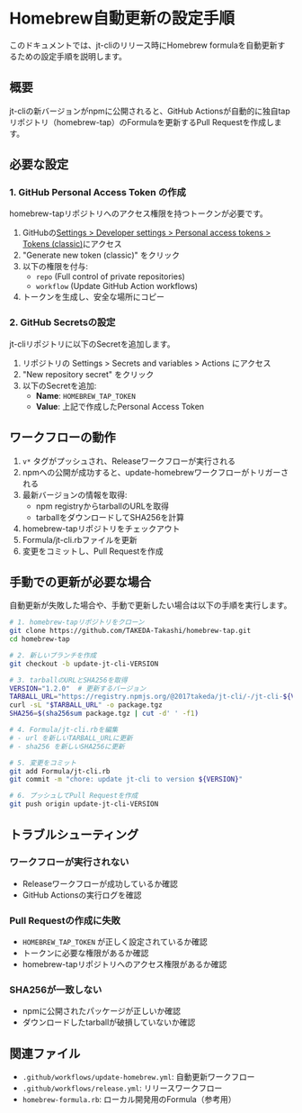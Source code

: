 # Homebrew自動更新の設定手順

このドキュメントでは、jt-cliのリリース時にHomebrew formulaを自動更新するための設定手順を説明します。

## 概要

jt-cliの新バージョンがnpmに公開されると、GitHub Actionsが自動的に独自tapリポジトリ（homebrew-tap）のFormulaを更新するPull Requestを作成します。

## 必要な設定

### 1. GitHub Personal Access Token の作成

homebrew-tapリポジトリへのアクセス権限を持つトークンが必要です。

1. GitHubの[Settings > Developer settings > Personal access tokens > Tokens (classic)](https://github.com/settings/tokens)にアクセス
2. "Generate new token (classic)" をクリック
3. 以下の権限を付与:
   - `repo` (Full control of private repositories)
   - `workflow` (Update GitHub Action workflows)
4. トークンを生成し、安全な場所にコピー

### 2. GitHub Secretsの設定

jt-cliリポジトリに以下のSecretを追加します。

1. リポジトリの Settings > Secrets and variables > Actions にアクセス
2. "New repository secret" をクリック
3. 以下のSecretを追加:
   - **Name**: `HOMEBREW_TAP_TOKEN`
   - **Value**: 上記で作成したPersonal Access Token

## ワークフローの動作

1. `v*` タグがプッシュされ、Releaseワークフローが実行される
2. npmへの公開が成功すると、update-homebrewワークフローがトリガーされる
3. 最新バージョンの情報を取得:
   - npm registryからtarballのURLを取得
   - tarballをダウンロードしてSHA256を計算
4. homebrew-tapリポジトリをチェックアウト
5. Formula/jt-cli.rbファイルを更新
6. 変更をコミットし、Pull Requestを作成

## 手動での更新が必要な場合

自動更新が失敗した場合や、手動で更新したい場合は以下の手順を実行します。

```bash
# 1. homebrew-tapリポジトリをクローン
git clone https://github.com/TAKEDA-Takashi/homebrew-tap.git
cd homebrew-tap

# 2. 新しいブランチを作成
git checkout -b update-jt-cli-VERSION

# 3. tarballのURLとSHA256を取得
VERSION="1.2.0"  # 更新するバージョン
TARBALL_URL="https://registry.npmjs.org/@2017takeda/jt-cli/-/jt-cli-${VERSION}.tgz"
curl -sL "$TARBALL_URL" -o package.tgz
SHA256=$(sha256sum package.tgz | cut -d' ' -f1)

# 4. Formula/jt-cli.rbを編集
# - url を新しいTARBALL_URLに更新
# - sha256 を新しいSHA256に更新

# 5. 変更をコミット
git add Formula/jt-cli.rb
git commit -m "chore: update jt-cli to version ${VERSION}"

# 6. プッシュしてPull Requestを作成
git push origin update-jt-cli-VERSION
```

## トラブルシューティング

### ワークフローが実行されない

- Releaseワークフローが成功しているか確認
- GitHub Actionsの実行ログを確認

### Pull Requestの作成に失敗

- `HOMEBREW_TAP_TOKEN` が正しく設定されているか確認
- トークンに必要な権限があるか確認
- homebrew-tapリポジトリへのアクセス権限があるか確認

### SHA256が一致しない

- npmに公開されたパッケージが正しいか確認
- ダウンロードしたtarballが破損していないか確認

## 関連ファイル

- `.github/workflows/update-homebrew.yml`: 自動更新ワークフロー
- `.github/workflows/release.yml`: リリースワークフロー
- `homebrew-formula.rb`: ローカル開発用のFormula（参考用）